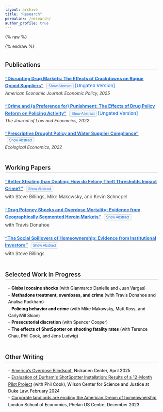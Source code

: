 ```yaml
---
layout: archive
title: "Research"
permalink: /research/
author_profile: true
---
```


{% raw %}
<style>
/* ======= GLOBAL STYLING ======= */

h2 {
  margin-top: 40px;
  border-bottom: 2px solid #ddd;
  padding-bottom: 4px;
  color: #222;
  font-size: 1.4em;
  font-weight: 600;
}

/* ======= ENTRY SPACING ======= */

.pub-entry, .wp-entry {
  margin-bottom: 20px;
  line-height: 1.55;
}

/* ======= TITLE & LINKS ======= */

.pub-entry a strong,
.wp-entry a strong {
  color: #1a73e8;
  font-size: 1.05em;
  text-decoration: none;
  transition: color 0.2s ease;
  quotes: "“" "”";
}

.pub-entry a strong::before,
.wp-entry a strong::before {
  content: open-quote;
}

.pub-entry a strong::after,
.wp-entry a strong::after {
  content: close-quote;
}

.pub-entry a strong:hover,
.wp-entry a strong:hover {
  color: #1257b0;
  text-decoration: underline;
}

/* ======= COAUTHORS & JOURNAL ======= */

.coauthors {
  margin-top: 4px;
  color: #444;
  font-size: 0.95rem;
}

.journal {
  margin-top: 2px;
  font-style: italic;
  color: #333;
}

/* ======= LINKS ======= */

.pub-links,
.pub-links a {
  color: #1a73e8;
  text-decoration: none;
  font-weight: 500;
  font-size: 0.95rem;
}

.pub-links a:hover {
  text-decoration: underline;
  color: #1257b0;
}

/* ======= BUTTON ======= */

.toggle-button {
  display: inline-block;
  margin-left: 6px;
  background: #f8f8f8;
  border: 1px solid #b0c4de;
  border-radius: 4px;
  color: #1a73e8;
  cursor: pointer;
  font-size: 0.85em;
  padding: 2px 6px;
}

.toggle-button:hover {
  background: #e8f0ff;
  border-color: #1a73e8;
}

/* ======= ABSTRACTS ======= */

.abstract {
  display: none;
  margin-top: 6px;
  color: #333;
  line-height: 1.55;
  max-width: 800px;
}

/* ======= LISTS ======= */

ul.dash-list {
  list-style: none;
  padding-left: 0;
  margin-left: 10px;
  line-height: 1.6;
  color: #000;
}

ul.dash-list li::before {
  content: "– ";
  color: #555;
}

section {
  margin-bottom: 45px;
}
</style>
{% endraw %}


<!-- ===================== -->
<!--     PUBLICATIONS      -->
<!-- ===================== -->

<section>
<h2>Publications</h2>

<div class="pub-entry">
  <a href="https://www.aeaweb.org/articles?id=10.1257/pol.20230640" target="_blank"><strong>Disrupting Drug Markets: The Effects of Crackdowns on Rogue Opioid Suppliers</strong></a>
  <button class="toggle-button" onclick="toggleText('abstractdocs', this)">Show Abstract</button>
  <span class="pub-links">[<a href="https://papers.ssrn.com/sol3/papers.cfm?abstract_id=4266020" target="_blank">Ungated Version</a>]</span>
  <div id="abstractdocs" class="abstract">
    This paper estimates the impacts of doctor crackdowns on the quantity demanded of prescription opioids, across-market substitution, and across-product substitution. Exploiting plausibly exogenous variation in the timing and location of administrative actions, I find that cracking down on a single doctor decreases county-level opioid dispensing by 10%. This decline persists across space and grows over time. Additionally, significant heroin substitution occurs, yet overall overdose mortality decreases. These results highlight a critical tradeoff policymakers should consider with targeted crackdowns: reductions in the flow of new users must be balanced against the harm that arises when existing users substitute to more dangerous drugs.
  </div>
  <div class="journal"><em>American Economic Journal: Economic Policy</em>, 2025</div>
</div>

<div class="pub-entry">
  <a href="https://www.journals.uchicago.edu/doi/10.1086/721292" target="_blank"><strong>Crime and (a Preference for) Punishment: The Effects of Drug Policy Reform on Policing Activity</strong></a>
  <button class="toggle-button" onclick="toggleText('abstractdfsz', this)">Show Abstract</button>
  <span class="pub-links">[<a href="https://papers.ssrn.com/sol3/papers.cfm?abstract_id=3795758" target="_blank">Ungated Version</a>]</span>
  <div id="abstractdfsz" class="abstract">
    Using geocoded crime data and a novel source of within-city variation in punishment severity, I find that in parts of a city where drug sale penalties were weakened, there is a 13% decrease in all drug arrests. There is no displacement of non-drug offenses. My results are consistent with police treating enforcement effort and punishment severity as complements. City-wide crime and drug use do not increase after the reform, suggesting that certain enforcement can be reduced without large public safety costs.
  </div>
  <div class="journal"><em>The Journal of Law and Economics</em>, 2022</div>
</div>

<div class="pub-entry">
  <a href="https://www.sciencedirect.com/science/article/pii/S092180092200091X?dgcid=author" target="_blank"><strong>Prescriptive Drought Policy and Water Supplier Compliance</strong></a>
  <button class="toggle-button" onclick="toggleText('abstractwater', this)">Show Abstract</button>
  <div id="abstractwater" class="abstract">
    Governments often cannot use prices to induce water conservation, and the need to understand the impacts of alternate methods is growing due to increased variability in water resources. During the 2012–2016 drought in California, the state attempted to manage water use through a set of mandatory restrictions that assigned each of California's 412 largest urban water suppliers to one of nine conservation tiers. I find that even though significant statewide savings occurred, only half of all suppliers complied with their conservation target. Moreover, the increased savings were not caused by the tiered design of the mandate: suppliers that just missed a stricter conservation tier actually conserved more. Water use rebounded after the regulation was removed, implying that variable adjustments in demand contributed more to water use savings than fixed-cost investments.
  </div>
  <div class="journal"><em>Ecological Economics</em>, 2022</div>
</div>

</section>

<!-- ===================== -->
<!--     WORKING PAPERS    -->
<!-- ===================== -->

<section>
<h2>Working Papers</h2>

<div class="wp-entry">
  <a href="https://papers.ssrn.com/sol3/papers.cfm?abstract_id=5169572" target="_blank"><strong>Better Stealing than Dealing: How do Felony Theft Thresholds Impact Crime?</strong></a>
  <button class="toggle-button" onclick="toggleText('abstracttheft', this)">Show Abstract</button>
  <div id="abstracttheft" class="abstract">
    From 2005 to 2019, forty US states increased the dollar value threshold delineating misdemeanor and felony theft, reducing the expected punishment for a subset of property crimes. Using an event study framework, we observe significant and growing increases in theft after a state reform is passed. We then show that reduced sanctions for theft have broader effects in the market for illegal activity. Consistent with a mechanism of substitution across income-generating crimes, we find decreases in both drug distribution crimes and the probability that a released offender previously convicted of drug distribution is reincarcerated for a new drug conviction. 
  </div>
  <div class="coauthors">with Steve Billings, Mike Makowsky, and Kevin Schnepel</div>
</div>

<div class="wp-entry">
  <a href="https://papers.ssrn.com/sol3/papers.cfm?abstract_id=5114929" target="_blank"><strong>Drug Potency Shocks and Overdose Mortality: Evidence from Geographically Segmented Heroin Markets</strong></a>
  <button class="toggle-button" onclick="toggleText('abstracttakeover', this)">Show Abstract</button>
  <div id="abstracttakeover" class="abstract">
    We provide the first causal evidence that geographically concentrated shocks to heroin potency drove recent surges in U.S. overdose mortality. Exploiting the fact that white powder heroin markets experienced greater purity variability and fentanyl adulteration beginning in 2012, while black tar markets did not, we compare subsequent mortality across commuting zones. Exposure to these shocks increased overdose death rates by 52% through 2019. These effects arose from heightened fatality risk among existing heroin users, highlighting the dangers of volatility in illicit drug supply and underscoring the central role of supply-side dynamics in shaping the recent trajectory of the overdose epidemic. 
  </div>
  <div class="coauthors">with Travis Donahoe</div>
</div>

<div class="wp-entry">
  <a href="https://papers.ssrn.com/sol3/papers.cfm?abstract_id=4649479" target="_blank"><strong>The Social Spillovers of Homeownership: Evidence from Institutional Investors</strong></a>
  <button class="toggle-button" onclick="toggleText('abstracthomes', this)">Show Abstract</button>
  <div id="abstracthomes" class="abstract">
    We provide novel evidence on the social spillovers of homeownership by exploiting the recent rise of institutional investors purchasing single-family homes and converting them into permanent rentals. Using a granular difference-in-differences design based on proximity to each investor-purchased property, we find that neighboring property values decline by 1% relative to those slightly farther away. This decline grows over time yet decays across space, and these same properties experience increases in crime and decreases in property maintenance and voter registration. Supplemental analysis suggests these externalities arise from both landlord practices and tenant composition. 
  </div>
  <div class="coauthors">with Steve Billings</div>
</div>

</section>



<!-- ===================== -->
<!--  WORK IN PROGRESS     -->
<!-- ===================== -->

<section>
<h2>Selected Work in Progress</h2>
<ul class="dash-list">
  <li><strong>Global cocaine shocks</strong> (with Gianmarco Danielle and Juan Vargas)</li>
  <li><strong>Methadone treatment, overdoses, and crime</strong> (with Travis Donahoe and Analisa Packham)</li>
  <li><strong>Policing behavior and crime</strong> (with Mike Makowsky, Matt Ross, and CarlyWill Sloan)</li>
  <li><strong>Prosecutorial discretion</strong> (with Spencer Cooper)</li>
  <li><strong>The effects of ShotSpotter on shooting fatality rates</strong> (with Terence Chau, Phil Cook, and Jens Ludwig)</li>
</ul>
</section>

<!-- ===================== -->
<!--    OTHER WRITING      -->
<!-- ===================== -->

<section>
<h2>Other Writing</h2>
<ul class="dash-list">
  <li><a href="https://www.niskanencenter.org/americas-overdose-blindspot/" target="_blank">America’s Overdose Blindspot</a>, Niskanen Center, April 2025</li>
  <li><a href="https://papers.ssrn.com/sol3/papers.cfm?abstract_id=4808698" target="_blank">Evaluation of Durham's ShotSpotter Installation: Results of a 12-Month Pilot Project</a> (with Phil Cook), Wilson Center for Science and Justice at Duke Law, February 2024</li>
  <li><a href="https://blogs.lse.ac.uk/usappblog/2023/12/18/corporate-landlords-are-eroding-the-american-dream-of-homeownership-especially-in-black-neighborhoods/" target="_blank">Corporate landlords are eroding the American Dream of homeownership</a>, London School of Economics, Phelan US Centre, December 2023</li>
</ul>
</section>

<script>
function toggleText(sectionId, button) {
  const section = document.getElementById(sectionId);
  if (section.style.display === "none" || section.style.display === "") {
    section.style.display = "block";
    button.textContent = "Hide Abstract";
  } else {
    section.style.display = "none";
    button.textContent = "Show Abstract";
  }
}
</script>
